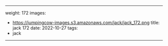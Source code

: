 
---
weight: 172
images:
- https://jumpingcow-images.s3.amazonaws.com/jack/jack_172.png
title: jack 172
date: 2022-10-27
tags:
- jack
---

